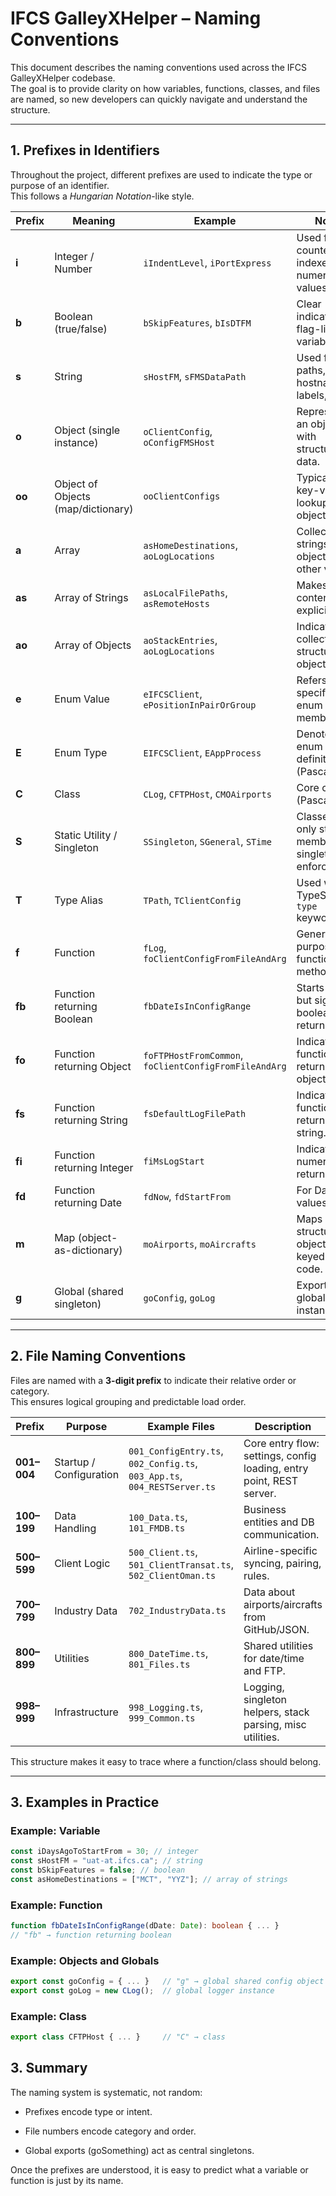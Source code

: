 # IFCS GalleyXHelper – Naming Conventions

This document describes the naming conventions used across the IFCS GalleyXHelper codebase.  
The goal is to provide clarity on how variables, functions, classes, and files are named, so new developers can quickly navigate and understand the structure.

---

## 1. Prefixes in Identifiers

Throughout the project, different prefixes are used to indicate the type or purpose of an identifier.  
This follows a _Hungarian Notation_-like style.

| Prefix | Meaning                            | Example                                               | Notes                                                      |
| ------ | ---------------------------------- | ----------------------------------------------------- | ---------------------------------------------------------- |
| **i**  | Integer / Number                   | `iIndentLevel`, `iPortExpress`                        | Used for counters, indexes, numeric values.                |
| **b**  | Boolean (true/false)               | `bSkipFeatures`, `bIsDTFM`                            | Clear indicator of flag-like variables.                    |
| **s**  | String                             | `sHostFM`, `sFMSDataPath`                             | Used for paths, hostnames, labels, etc.                    |
| **o**  | Object (single instance)           | `oClientConfig`, `oConfigFMSHost`                     | Represents an object with structured data.                 |
| **oo** | Object of Objects (map/dictionary) | `ooClientConfigs`                                     | Typically key-value lookup objects.                        |
| **a**  | Array                              | `asHomeDestinations`, `aoLogLocations`                | Collections of strings, objects, or other values.          |
| **as** | Array of Strings                   | `asLocalFilePaths`, `asRemoteHosts`                   | Makes array contents explicit.                             |
| **ao** | Array of Objects                   | `aoStackEntries`, `aoLogLocations`                    | Indicates collection of structured objects.                |
| **e**  | Enum Value                         | `eIFCSClient`, `ePositionInPairOrGroup`               | Refers to specific enum members.                           |
| **E**  | Enum Type                          | `EIFCSClient`, `EAppProcess`                          | Denotes an enum definition (PascalCase).                   |
| **C**  | Class                              | `CLog`, `CFTPHost`, `CMOAirports`                     | Core classes (PascalCase).                                 |
| **S**  | Static Utility / Singleton         | `SSingleton`, `SGeneral`, `STime`                     | Classes with only static members or singleton enforcement. |
| **T**  | Type Alias                         | `TPath`, `TClientConfig`                              | Used with TypeScript `type` keyword.                       |
| **f**  | Function                           | `fLog`, `foClientConfigFromFileAndArg`                | General-purpose function or method.                        |
| **fb** | Function returning Boolean         | `fbDateIsInConfigRange`                               | Starts with `f` but signals a boolean return.              |
| **fo** | Function returning Object          | `foFTPHostFromCommon`, `foClientConfigFromFileAndArg` | Indicates the function returns an object.                  |
| **fs** | Function returning String          | `fsDefaultLogFilePath`                                | Indicates the function returns a string.                   |
| **fi** | Function returning Integer         | `fiMsLogStart`                                        | Indicates numeric return value.                            |
| **fd** | Function returning Date            | `fdNow`, `fdStartFrom`                                | For Date/time values.                                      |
| **m**  | Map (object-as-dictionary)         | `moAirports`, `moAircrafts`                           | Maps of structured objects, often keyed by code.           |
| **g**  | Global (shared singleton)          | `goConfig`, `goLog`                                   | Exported global object instances.                          |

---

## 2. File Naming Conventions

Files are named with a **3-digit prefix** to indicate their relative order or category.  
This ensures logical grouping and predictable load order.

| Prefix      | Purpose                 | Example Files                                                            | Description                                                          |
| ----------- | ----------------------- | ------------------------------------------------------------------------ | -------------------------------------------------------------------- |
| **001–004** | Startup / Configuration | `001_ConfigEntry.ts`, `002_Config.ts`, `003_App.ts`, `004_RESTServer.ts` | Core entry flow: settings, config loading, entry point, REST server. |
| **100–199** | Data Handling           | `100_Data.ts`, `101_FMDB.ts`                                             | Business entities and DB communication.                              |
| **500–599** | Client Logic            | `500_Client.ts`, `501_ClientTransat.ts`, `502_ClientOman.ts`             | Airline-specific syncing, pairing, rules.                            |
| **700–799** | Industry Data           | `702_IndustryData.ts`                                                    | Data about airports/aircrafts from GitHub/JSON.                      |
| **800–899** | Utilities               | `800_DateTime.ts`, `801_Files.ts`                                        | Shared utilities for date/time and FTP.                              |
| **998–999** | Infrastructure          | `998_Logging.ts`, `999_Common.ts`                                        | Logging, singleton helpers, stack parsing, misc utilities.           |

This structure makes it easy to trace where a function/class should belong.

---

## 3. Examples in Practice

### Example: Variable

```ts
const iDaysAgoToStartFrom = 30; // integer
const sHostFM = "uat-at.ifcs.ca"; // string
const bSkipFeatures = false; // boolean
const asHomeDestinations = ["MCT", "YYZ"]; // array of strings
```

### Example: Function

```ts
function fbDateIsInConfigRange(dDate: Date): boolean { ... }
// "fb" → function returning boolean
```

### Example: Objects and Globals

```ts
export const goConfig = { ... }   // "g" → global shared config object
export const goLog = new CLog();  // global logger instance
```

### Example: Class

```ts
export class CFTPHost { ... }     // "C" → class
```

## 3. Summary

The naming system is systematic, not random:

- Prefixes encode type or intent.

- File numbers encode category and order.

- Global exports (goSomething) act as central singletons.

Once the prefixes are understood, it is easy to predict what a variable or function is just by its name.
